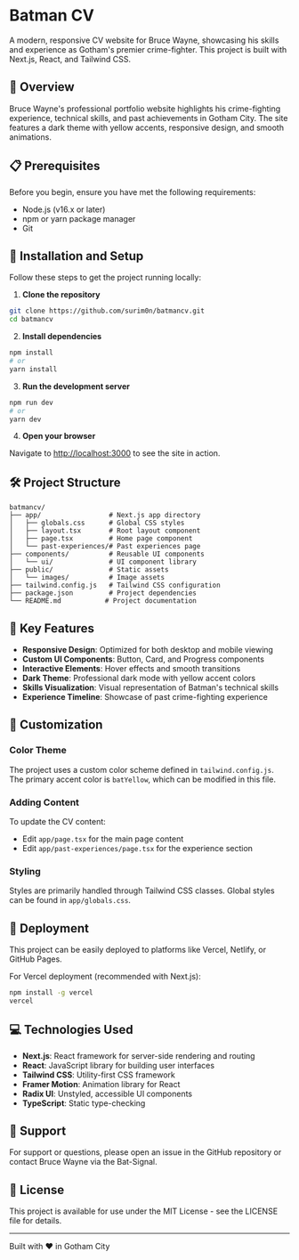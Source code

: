 # Batman CV

A modern, responsive CV website for Bruce Wayne, showcasing his skills and experience as Gotham's premier crime-fighter. This project is built with Next.js, React, and Tailwind CSS.

## 🦇 Overview

Bruce Wayne's professional portfolio website highlights his crime-fighting experience, technical skills, and past achievements in Gotham City. The site features a dark theme with yellow accents, responsive design, and smooth animations.

## 📋 Prerequisites

Before you begin, ensure you have met the following requirements:
* Node.js (v16.x or later)
* npm or yarn package manager
* Git

## 🚀 Installation and Setup

Follow these steps to get the project running locally:

1. **Clone the repository**

```bash
git clone https://github.com/surim0n/batmancv.git
cd batmancv
```

2. **Install dependencies**

```bash
npm install
# or
yarn install
```

3. **Run the development server**

```bash
npm run dev
# or
yarn dev
```

4. **Open your browser**

Navigate to [http://localhost:3000](http://localhost:3000) to see the site in action.

## 🛠️ Project Structure

```
batmancv/
├── app/                 # Next.js app directory
│   ├── globals.css      # Global CSS styles
│   ├── layout.tsx       # Root layout component
│   ├── page.tsx         # Home page component
│   └── past-experiences/# Past experiences page
├── components/          # Reusable UI components
│   └── ui/              # UI component library
├── public/              # Static assets
│   └── images/          # Image assets
├── tailwind.config.js   # Tailwind CSS configuration
├── package.json         # Project dependencies
└── README.md           # Project documentation
```

## 🎨 Key Features

- **Responsive Design**: Optimized for both desktop and mobile viewing
- **Custom UI Components**: Button, Card, and Progress components
- **Interactive Elements**: Hover effects and smooth transitions
- **Dark Theme**: Professional dark mode with yellow accent colors
- **Skills Visualization**: Visual representation of Batman's technical skills
- **Experience Timeline**: Showcase of past crime-fighting experience

## 🧩 Customization

### Color Theme

The project uses a custom color scheme defined in `tailwind.config.js`. The primary accent color is `batYellow`, which can be modified in this file.

### Adding Content

To update the CV content:
- Edit `app/page.tsx` for the main page content
- Edit `app/past-experiences/page.tsx` for the experience section

### Styling

Styles are primarily handled through Tailwind CSS classes. Global styles can be found in `app/globals.css`.

## 📱 Deployment

This project can be easily deployed to platforms like Vercel, Netlify, or GitHub Pages.

For Vercel deployment (recommended with Next.js):

```bash
npm install -g vercel
vercel
```

## 💻 Technologies Used

- **Next.js**: React framework for server-side rendering and routing
- **React**: JavaScript library for building user interfaces
- **Tailwind CSS**: Utility-first CSS framework
- **Framer Motion**: Animation library for React
- **Radix UI**: Unstyled, accessible UI components
- **TypeScript**: Static type-checking

## 🤔 Support

For support or questions, please open an issue in the GitHub repository or contact Bruce Wayne via the Bat-Signal.

## 📜 License

This project is available for use under the MIT License - see the LICENSE file for details.

---

Built with ❤️ in Gotham City

